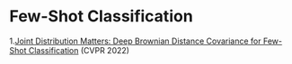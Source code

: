 # Few-Shot Classification
1.[Joint Distribution Matters: Deep Brownian Distance Covariance for Few-Shot Classification](https://arxiv.org/abs/2204.04567) (CVPR 2022)
